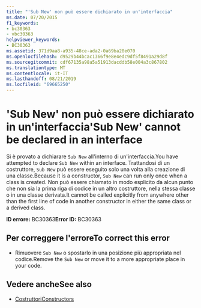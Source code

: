 ```yaml
---
title: "'Sub New' non può essere dichiarato in un'interfaccia"
ms.date: 07/20/2015
f1_keywords:
- bc30363
- vbc30363
helpviewer_keywords:
- BC30363
ms.assetid: 371d9aa8-a935-48ce-ada2-0a69ba20e070
ms.openlocfilehash: d9529b44bcac1366f9e8e4edc9df5f8491a29d8f
ms.sourcegitcommit: cdf67135a98a5a51913dacddb58e004a3c867802
ms.translationtype: MT
ms.contentlocale: it-IT
ms.lasthandoff: 08/21/2019
ms.locfileid: "69665250"
---
```

# <a name="sub-new-cannot-be-declared-in-an-interface"></a><span data-ttu-id="c3fbe-102">'Sub New' non può essere dichiarato in un'interfaccia</span><span class="sxs-lookup"><span data-stu-id="c3fbe-102">'Sub New' cannot be declared in an interface</span></span>
<span data-ttu-id="c3fbe-103">Si è provato a dichiarare `Sub New` all'interno di un'interfaccia.</span><span class="sxs-lookup"><span data-stu-id="c3fbe-103">You have attempted to declare `Sub New` within an interface.</span></span> <span data-ttu-id="c3fbe-104">Trattandosi di un costruttore, `Sub New` può essere eseguito solo una volta alla creazione di una classe.</span><span class="sxs-lookup"><span data-stu-id="c3fbe-104">Because it is a constructor, `Sub New` can run only once when a class is created.</span></span> <span data-ttu-id="c3fbe-105">Non può essere chiamato in modo esplicito da alcun punto che non sia la prima riga di codice in un altro costruttore, nella stessa classe o in una classe derivata.</span><span class="sxs-lookup"><span data-stu-id="c3fbe-105">It cannot be called explicitly from anywhere other than the first line of code in another constructor in either the same class or a derived class.</span></span>  
  
 <span data-ttu-id="c3fbe-106">**ID errore:** BC30363</span><span class="sxs-lookup"><span data-stu-id="c3fbe-106">**Error ID:** BC30363</span></span>  
  
## <a name="to-correct-this-error"></a><span data-ttu-id="c3fbe-107">Per correggere l'errore</span><span class="sxs-lookup"><span data-stu-id="c3fbe-107">To correct this error</span></span>  
  
- <span data-ttu-id="c3fbe-108">Rimuovere `Sub New` o spostarlo in una posizione più appropriata nel codice.</span><span class="sxs-lookup"><span data-stu-id="c3fbe-108">Remove the `Sub New` or move it to a more appropriate place in your code.</span></span>  
  
## <a name="see-also"></a><span data-ttu-id="c3fbe-109">Vedere anche</span><span class="sxs-lookup"><span data-stu-id="c3fbe-109">See also</span></span>

- [<span data-ttu-id="c3fbe-110">Costruttori</span><span class="sxs-lookup"><span data-stu-id="c3fbe-110">Constructors</span></span>](../programming-guide/concepts/object-oriented-programming.md#constructors)
